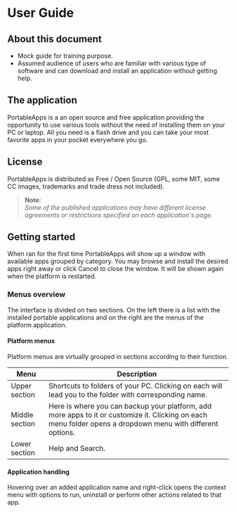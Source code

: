 # User Guide

## About this document

- Mock guide for training purpose.
- Assumed audience of users who are familiar with various type of software and can download and install an application without getting help.

## The application

PortableApps is a an open source and free application providing the opportunity to use various tools without the need of installing them on your PC or laptop. All you need is a flash drive and you can take your most favorite apps in your pocket everywhere you go.

## License

PortableApps is distributed as Free / Open Source (GPL, some MIT, some CC images, trademarks and trade dress not included).

>**Note**:<br>*Some of the published applications may have different license agreements or restrictions specified on each application's page.*

## Getting started

When ran for the first time PortableApps will show up a window with available apps grouped by category. You may browse and install the desired apps right away or click Cancel to close the window. It will be shown again when the platform is restarted.

### Menus overview

The interface is divided on two sections. On the left there is a list with the installed portable applications and on the right are the menus of the platform application.

#### Platform menus

Platform menus are virtually grouped in sections according to their function.

| Menu | Description |
| -------------- | -------------- |
| Upper section | Shortcuts to folders of your PC. Clicking on each will lead you to the folder with corresponding name. |
| Middle section | Here is where you can backup your platform, add more apps to it or customize it. Clicking on each menu folder opens a dropdown menu with different options.|
| Lower section | Help and Search. |

#### Application handling

Hovering over an added application name and right-click opens the context menu with options to run, uninstall or perform other actions related to that app.
